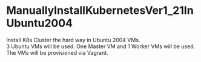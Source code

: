 # ManuallyInstallKubernetesVer1_21InUbuntu2004
Install K8s Cluster the hard way in Ubuntu 2004 VMs.  
3 Ubuntu VMs will be used. One Master VM and 1 Worker VMs will be used.  
The VMs will be provisioned via Vagrant.
